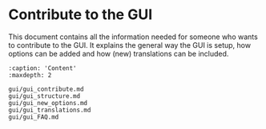 # Contribute to the GUI

This document contains all the information needed for someone who wants to contribute to the GUI.
It explains the general way the GUI is setup, how options can be added and how (new) translations can be included.

```{toctree}
:caption: 'Content'
:maxdepth: 2

gui/gui_contribute.md
gui/gui_structure.md
gui/gui_new_options.md
gui/gui_translations.md
gui/gui_FAQ.md
```